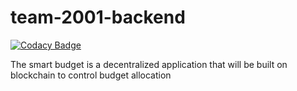 # team-2001-backend

[![Codacy Badge](https://api.codacy.com/project/badge/Grade/a72746bdabb44b048d1e73bc3aa721fb)](https://app.codacy.com/gh/BuildForSDGCohort2/team-2001-backend?utm_source=github.com&utm_medium=referral&utm_content=BuildForSDGCohort2/team-2001-backend&utm_campaign=Badge_Grade_Settings)

The smart budget is a decentralized application that will be built on blockchain to control budget allocation
